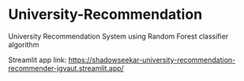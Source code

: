# University-Recommendation
University Recommendation System using Random Forest classifier algorithm

Streamlit app link: https://shadowseekar-university-recommendation-recommender-jgvaut.streamlit.app/
